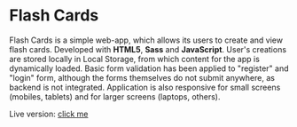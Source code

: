 # Flash Cards

Flash Cards is a simple web-app, which allows its users to create and view flash cards. Developed with **HTML5**, **Sass** and **JavaScript**. User's creations are stored locally in Local Storage, from which content for the app is dynamically loaded. Basic form validation has been applied to "register" and "login" form, although the forms themselves do not submit anywhere, as backend is not integrated. Application is also responsive for small screens (mobiles, tablets) and for larger screens (laptops, others).

Live version: [click me](http://polograf.webd.pro/flash-cards/html/?fbclid=IwAR0yeJMpO8Um_cscYcQND4Gn2DNXw8KqdxIHnXHmTCZhBaX71xoIsmsap48)

